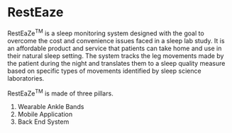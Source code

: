 # RestEaze

RestEaZe<sup>TM</sup> is a sleep monitoring system designed with the goal to overcome the
cost and convenience issues faced in a sleep lab study. It is an affordable product
and service that patients can take home and use in their natural sleep setting. The
system tracks the leg movements made by the patient during the night and translates
them to a sleep quality measure based on specific types of movements identified by
sleep science laboratories.

RestEaZe<sup>TM</sup> is made of three pillars.
1. Wearable Ankle Bands
2. Mobile Application
3. Back End System
